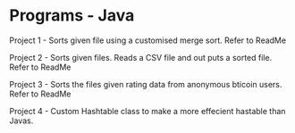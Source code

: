 # Programs - Java

Project 1 - Sorts given file using a customised merge sort. Refer to ReadMe

Project 2 - Sorts given files. Reads a CSV file and out puts a sorted file. Refer to ReadMe

Project 3 - Sorts the files given rating data from anonymous  bticoin users. Refer to ReadMe

Project 4 - Custom Hashtable class to make a more effecient hastable than Javas.
